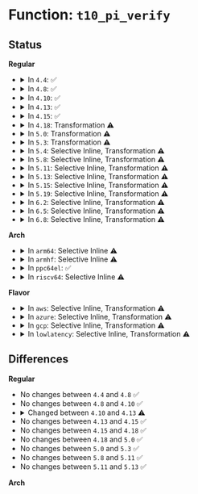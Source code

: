 # Function: <code>t10_pi_verify</code>

## Status
<b>Regular</b>
<ul>
<li>
<details>
<summary>In <code>4.4</code>: ✅</summary>

```c
int t10_pi_verify(struct blk_integrity_iter *iter, csum_fn *fn, unsigned int type);
```

**Collision:** Unique Static

**Inline:** No

**Transformation:** False

**Instances:**

```
In block/t10-pi.c (ffffffff813e8830)
Location: block/t10-pi.c:73
Inline: False
Direct callers:
  - block/t10-pi.c:t10_pi_type1_verify_crc
  - block/t10-pi.c:t10_pi_type1_verify_ip
  - block/t10-pi.c:t10_pi_type3_verify_crc
  - block/t10-pi.c:t10_pi_type3_verify_ip
```
**Symbols:**

```
ffffffff813e8830-ffffffff813e8921: t10_pi_verify (STB_LOCAL)
```
</details>
</li>
<li>
<details>
<summary>In <code>4.8</code>: ✅</summary>

```c
int t10_pi_verify(struct blk_integrity_iter *iter, csum_fn *fn, unsigned int type);
```

**Collision:** Unique Static

**Inline:** No

**Transformation:** False

**Instances:**

```
In block/t10-pi.c (ffffffff8142ebb0)
Location: block/t10-pi.c:73
Inline: False
Direct callers:
  - block/t10-pi.c:t10_pi_type3_verify_ip
  - block/t10-pi.c:t10_pi_type3_verify_crc
  - block/t10-pi.c:t10_pi_type1_verify_ip
  - block/t10-pi.c:t10_pi_type1_verify_crc
```
**Symbols:**

```
ffffffff8142ebb0-ffffffff8142eca1: t10_pi_verify (STB_LOCAL)
```
</details>
</li>
<li>
<details>
<summary>In <code>4.10</code>: ✅</summary>

```c
int t10_pi_verify(struct blk_integrity_iter *iter, csum_fn *fn, unsigned int type);
```

**Collision:** Unique Static

**Inline:** No

**Transformation:** False

**Instances:**

```
In block/t10-pi.c (ffffffff81448930)
Location: block/t10-pi.c:73
Inline: False
Direct callers:
  - block/t10-pi.c:t10_pi_type3_verify_ip
  - block/t10-pi.c:t10_pi_type3_verify_crc
  - block/t10-pi.c:t10_pi_type1_verify_ip
  - block/t10-pi.c:t10_pi_type1_verify_crc
```
**Symbols:**

```
ffffffff81448930-ffffffff81448a21: t10_pi_verify (STB_LOCAL)
```
</details>
</li>
<li>
<details>
<summary>In <code>4.13</code>: ✅</summary>

```c
blk_status_t t10_pi_verify(struct blk_integrity_iter *iter, csum_fn *fn, unsigned int type);
```

**Collision:** Unique Static

**Inline:** No

**Transformation:** False

**Instances:**

```
In block/t10-pi.c (ffffffff81456dd0)
Location: block/t10-pi.c:70
Inline: False
Direct callers:
  - block/t10-pi.c:t10_pi_type3_verify_ip
  - block/t10-pi.c:t10_pi_type3_verify_crc
  - block/t10-pi.c:t10_pi_type1_verify_ip
  - block/t10-pi.c:t10_pi_type1_verify_crc
```
**Symbols:**

```
ffffffff81456dd0-ffffffff81456ebc: t10_pi_verify (STB_LOCAL)
```
</details>
</li>
<li>
<details>
<summary>In <code>4.15</code>: ✅</summary>

```c
blk_status_t t10_pi_verify(struct blk_integrity_iter *iter, csum_fn *fn, unsigned int type);
```

**Collision:** Unique Static

**Inline:** No

**Transformation:** False

**Instances:**

```
In block/t10-pi.c (ffffffff81482a20)
Location: block/t10-pi.c:70
Inline: False
Direct callers:
  - block/t10-pi.c:t10_pi_type3_verify_ip
  - block/t10-pi.c:t10_pi_type3_verify_crc
  - block/t10-pi.c:t10_pi_type1_verify_ip
  - block/t10-pi.c:t10_pi_type1_verify_crc
```
**Symbols:**

```
ffffffff81482a20-ffffffff81482b0e: t10_pi_verify (STB_LOCAL)
```
</details>
</li>
<li>
<details>
<summary>In <code>4.18</code>: Transformation ⚠️</summary>

```c
blk_status_t t10_pi_verify(struct blk_integrity_iter *iter, csum_fn *fn, unsigned int type);
```

**Collision:** Unique Static

**Inline:** No

**Transformation:** True

**Instances:**

```
In block/t10-pi.c (0)
Location: block/t10-pi.c:70
Inline: False
Direct callers:
  - block/t10-pi.c:t10_pi_type3_verify_ip
  - block/t10-pi.c:t10_pi_type3_verify_crc
  - block/t10-pi.c:t10_pi_type1_verify_ip
  - block/t10-pi.c:t10_pi_type1_verify_crc
```
**Symbols:**

```
ffffffff814b7680-ffffffff814b7733: t10_pi_verify (STB_LOCAL)
ffffffff814b77d0-ffffffff814b7817: t10_pi_verify.cold.0 (STB_LOCAL)
```
</details>
</li>
<li>
<details>
<summary>In <code>5.0</code>: Transformation ⚠️</summary>

```c
blk_status_t t10_pi_verify(struct blk_integrity_iter *iter, csum_fn *fn, unsigned int type);
```

**Collision:** Unique Static

**Inline:** No

**Transformation:** True

**Instances:**

```
In block/t10-pi.c (0)
Location: block/t10-pi.c:70
Inline: False
Direct callers:
  - block/t10-pi.c:t10_pi_type3_verify_ip
  - block/t10-pi.c:t10_pi_type3_verify_crc
  - block/t10-pi.c:t10_pi_type1_verify_ip
  - block/t10-pi.c:t10_pi_type1_verify_crc
```
**Symbols:**

```
ffffffff814cae60-ffffffff814caf13: t10_pi_verify (STB_LOCAL)
ffffffff814cb369-ffffffff814cb3b0: t10_pi_verify.cold.5 (STB_LOCAL)
```
</details>
</li>
<li>
<details>
<summary>In <code>5.3</code>: Transformation ⚠️</summary>

```c
blk_status_t t10_pi_verify(struct blk_integrity_iter *iter, csum_fn *fn, unsigned int type);
```

**Collision:** Unique Static

**Inline:** No

**Transformation:** True

**Instances:**

```
In block/t10-pi.c (0)
Location: block/t10-pi.c:53
Inline: False
Direct callers:
  - block/t10-pi.c:t10_pi_type3_verify_ip
  - block/t10-pi.c:t10_pi_type3_verify_crc
  - block/t10-pi.c:t10_pi_type1_verify_ip
  - block/t10-pi.c:t10_pi_type1_verify_crc
```
**Symbols:**

```
ffffffff814f9770-ffffffff814f9832: t10_pi_verify (STB_LOCAL)
ffffffff814f9cd9-ffffffff814f9d23: t10_pi_verify.cold (STB_LOCAL)
```
</details>
</li>
<li>
<details>
<summary>In <code>5.4</code>: Selective Inline, Transformation ⚠️</summary>

**Collision:** Unique Static

**Inline:** Selective

**Transformation:** True

**Instances:**

```
In block/t10-pi.c (ffffffff81517995)
Location: block/t10-pi.c:53
Inline: True
Inline callers:
  - block/t10-pi.c:t10_pi_type3_verify_ip
  - block/t10-pi.c:t10_pi_type3_verify_crc
  - block/t10-pi.c:t10_pi_type1_verify_ip
  - block/t10-pi.c:t10_pi_type1_verify_crc
Direct callers:
  - block/t10-pi.c:t10_pi_type3_verify_ip
  - block/t10-pi.c:t10_pi_type3_verify_crc
  - block/t10-pi.c:t10_pi_type1_verify_ip
  - block/t10-pi.c:t10_pi_type1_verify_crc
```
**Symbols:**

```
ffffffff81517860-ffffffff81517928: t10_pi_verify.part.0 (STB_LOCAL)
ffffffff81517bae-ffffffff81517bf5: t10_pi_verify.part.0.cold (STB_LOCAL)
```
</details>
</li>
<li>
<details>
<summary>In <code>5.8</code>: Selective Inline, Transformation ⚠️</summary>

```c
blk_status_t t10_pi_verify(struct blk_integrity_iter *iter, csum_fn *fn, enum t10_dif_type type);
```

**Collision:** Unique Static

**Inline:** Selective

**Transformation:** True

**Instances:**

```
In block/t10-pi.c (ffffffff81577ce5)
Location: block/t10-pi.c:54
Inline: True
Direct callers:
  - block/t10-pi.c:t10_pi_type3_verify_ip
  - block/t10-pi.c:t10_pi_type3_verify_crc
  - block/t10-pi.c:t10_pi_type1_verify_ip
  - block/t10-pi.c:t10_pi_type1_verify_crc
```
**Symbols:**

```
ffffffff81577ce0-ffffffff81577d96: t10_pi_verify (STB_LOCAL)
ffffffff81578416-ffffffff8157845d: t10_pi_verify.cold (STB_LOCAL)
```
</details>
</li>
<li>
<details>
<summary>In <code>5.11</code>: Selective Inline, Transformation ⚠️</summary>

```c
blk_status_t t10_pi_verify(struct blk_integrity_iter *iter, csum_fn *fn, enum t10_dif_type type);
```

**Collision:** Unique Static

**Inline:** Selective

**Transformation:** True

**Instances:**

```
In block/t10-pi.c (ffffffff815947d5)
Location: block/t10-pi.c:54
Inline: True
Direct callers:
  - block/t10-pi.c:t10_pi_type3_verify_ip
  - block/t10-pi.c:t10_pi_type3_verify_crc
  - block/t10-pi.c:t10_pi_type1_verify_ip
  - block/t10-pi.c:t10_pi_type1_verify_crc
```
**Symbols:**

```
ffffffff815947d0-ffffffff8159487f: t10_pi_verify (STB_LOCAL)
ffffffff81bf3d84-ffffffff81bf3dcb: t10_pi_verify.cold (STB_LOCAL)
```
</details>
</li>
<li>
<details>
<summary>In <code>5.13</code>: Selective Inline, Transformation ⚠️</summary>

```c
blk_status_t t10_pi_verify(struct blk_integrity_iter *iter, csum_fn *fn, enum t10_dif_type type);
```

**Collision:** Unique Static

**Inline:** Selective

**Transformation:** True

**Instances:**

```
In block/t10-pi.c (ffffffff8159b5b5)
Location: block/t10-pi.c:54
Inline: True
Direct callers:
  - block/t10-pi.c:t10_pi_type3_verify_ip
  - block/t10-pi.c:t10_pi_type3_verify_crc
  - block/t10-pi.c:t10_pi_type1_verify_ip
  - block/t10-pi.c:t10_pi_type1_verify_crc
```
**Symbols:**

```
ffffffff8159b5b0-ffffffff8159b65f: t10_pi_verify (STB_LOCAL)
ffffffff81be5be6-ffffffff81be5c2d: t10_pi_verify.cold (STB_LOCAL)
```
</details>
</li>
<li>
<details>
<summary>In <code>5.15</code>: Selective Inline, Transformation ⚠️</summary>

**Collision:** Unique Static

**Inline:** Selective

**Transformation:** True

**Instances:**

```
In block/t10-pi.c (ffffffff81603f25)
Location: block/t10-pi.c:54
Inline: True
Inline callers:
  - block/t10-pi.c:t10_pi_type3_verify_ip
  - block/t10-pi.c:t10_pi_type3_verify_ip
  - block/t10-pi.c:t10_pi_type3_verify_crc
  - block/t10-pi.c:t10_pi_type3_verify_crc
  - block/t10-pi.c:t10_pi_type1_verify_ip
  - block/t10-pi.c:t10_pi_type1_verify_crc
Direct callers:
  - block/t10-pi.c:t10_pi_type1_verify_ip
  - block/t10-pi.c:t10_pi_type1_verify_crc
```
**Symbols:**

```
ffffffff816039f0-ffffffff81603a9f: t10_pi_verify.part.0 (STB_LOCAL)
ffffffff81cda262-ffffffff81cda2a9: t10_pi_verify.part.0.cold (STB_LOCAL)
```
</details>
</li>
<li>
<details>
<summary>In <code>5.19</code>: Selective Inline, Transformation ⚠️</summary>

**Collision:** Unique Static

**Inline:** Selective

**Transformation:** True

**Instances:**

```
In block/t10-pi.c (ffffffff816b7585)
Location: block/t10-pi.c:56
Inline: True
Inline callers:
  - block/t10-pi.c:t10_pi_type3_verify_ip
  - block/t10-pi.c:t10_pi_type3_verify_ip
  - block/t10-pi.c:t10_pi_type3_verify_crc
  - block/t10-pi.c:t10_pi_type3_verify_crc
  - block/t10-pi.c:t10_pi_type1_verify_ip
  - block/t10-pi.c:t10_pi_type1_verify_crc
Direct callers:
  - block/t10-pi.c:t10_pi_type1_verify_ip
  - block/t10-pi.c:t10_pi_type1_verify_crc
```
**Symbols:**

```
ffffffff816b68b0-ffffffff816b698c: t10_pi_verify.part.0 (STB_LOCAL)
ffffffff81e8dd36-ffffffff81e8dd75: t10_pi_verify.part.0.cold (STB_LOCAL)
```
</details>
</li>
<li>
<details>
<summary>In <code>6.2</code>: Selective Inline, Transformation ⚠️</summary>

**Collision:** Unique Static

**Inline:** Selective

**Transformation:** True

**Instances:**

```
In block/t10-pi.c (ffffffff81777605)
Location: block/t10-pi.c:56
Inline: True
Inline callers:
  - block/t10-pi.c:t10_pi_type3_verify_ip
  - block/t10-pi.c:t10_pi_type3_verify_ip
  - block/t10-pi.c:t10_pi_type3_verify_crc
  - block/t10-pi.c:t10_pi_type3_verify_crc
  - block/t10-pi.c:t10_pi_type1_verify_ip
  - block/t10-pi.c:t10_pi_type1_verify_crc
Direct callers:
  - block/t10-pi.c:t10_pi_type1_verify_ip
  - block/t10-pi.c:t10_pi_type1_verify_crc
```
**Symbols:**

```
ffffffff81776800-ffffffff8177691f: t10_pi_verify.part.0 (STB_LOCAL)
```
</details>
</li>
<li>
<details>
<summary>In <code>6.5</code>: Selective Inline, Transformation ⚠️</summary>

**Collision:** Unique Static

**Inline:** Selective

**Transformation:** True

**Instances:**

```
In block/t10-pi.c (ffffffff817b7285)
Location: block/t10-pi.c:56
Inline: True
Inline callers:
  - block/t10-pi.c:t10_pi_type3_verify_ip
  - block/t10-pi.c:t10_pi_type3_verify_ip
  - block/t10-pi.c:t10_pi_type3_verify_crc
  - block/t10-pi.c:t10_pi_type3_verify_crc
  - block/t10-pi.c:t10_pi_type1_verify_ip
  - block/t10-pi.c:t10_pi_type1_verify_crc
Direct callers:
  - block/t10-pi.c:t10_pi_type1_verify_ip
  - block/t10-pi.c:t10_pi_type1_verify_crc
```
**Symbols:**

```
ffffffff817b63d0-ffffffff817b64ef: t10_pi_verify.part.0 (STB_LOCAL)
```
</details>
</li>
<li>
<details>
<summary>In <code>6.8</code>: Selective Inline, Transformation ⚠️</summary>

**Collision:** Unique Static

**Inline:** Selective

**Transformation:** True

**Instances:**

```
In block/t10-pi.c (ffffffff817fbc95)
Location: block/t10-pi.c:56
Inline: True
Inline callers:
  - block/t10-pi.c:t10_pi_type3_verify_ip
  - block/t10-pi.c:t10_pi_type3_verify_ip
  - block/t10-pi.c:t10_pi_type3_verify_crc
  - block/t10-pi.c:t10_pi_type3_verify_crc
  - block/t10-pi.c:t10_pi_type1_verify_ip
  - block/t10-pi.c:t10_pi_type1_verify_crc
Direct callers:
  - block/t10-pi.c:t10_pi_type1_verify_ip
  - block/t10-pi.c:t10_pi_type1_verify_crc
```
**Symbols:**

```
ffffffff817fade0-ffffffff817faeff: t10_pi_verify.part.0 (STB_LOCAL)
```
</details>
</li>
</ul>
<b>Arch</b>
<ul>
<li>
<details>
<summary>In <code>arm64</code>: Selective Inline ⚠️</summary>

```c
blk_status_t t10_pi_verify(struct blk_integrity_iter *iter, csum_fn *fn, enum t10_dif_type type);
```

**Collision:** Unique Static

**Inline:** Selective

**Transformation:** False

**Instances:**

```
In block/t10-pi.c (ffff80001061ed50)
Location: block/t10-pi.c:53
Inline: True
Direct callers:
  - block/t10-pi.c:t10_pi_type3_verify_ip
  - block/t10-pi.c:t10_pi_type3_verify_crc
  - block/t10-pi.c:t10_pi_type1_verify_ip
  - block/t10-pi.c:t10_pi_type1_verify_crc
```
**Symbols:**

```
ffff80001061ed50-ffff80001061ee88: t10_pi_verify (STB_LOCAL)
```
</details>
</li>
<li>
<details>
<summary>In <code>armhf</code>: Selective Inline ⚠️</summary>

```c
blk_status_t t10_pi_verify(struct blk_integrity_iter *iter, csum_fn *fn, enum t10_dif_type type);
```

**Collision:** Unique Static

**Inline:** Selective

**Transformation:** False

**Instances:**

```
In block/t10-pi.c (c07c677c)
Location: block/t10-pi.c:53
Inline: True
Direct callers:
  - block/t10-pi.c:t10_pi_type3_verify_ip
  - block/t10-pi.c:t10_pi_type3_verify_crc
  - block/t10-pi.c:t10_pi_type1_verify_ip
  - block/t10-pi.c:t10_pi_type1_verify_crc
```
**Symbols:**

```
c07c677c-c07c68c0: t10_pi_verify (STB_LOCAL)
```
</details>
</li>
<li>
<details>
<summary>In <code>ppc64el</code>: ✅</summary>

```c
blk_status_t t10_pi_verify(struct blk_integrity_iter *iter, csum_fn *fn, enum t10_dif_type type);
```

**Collision:** Unique Static

**Inline:** No

**Transformation:** False

**Instances:**

```
In block/t10-pi.c (c0000000007bddd0)
Location: block/t10-pi.c:53
Inline: False
Direct callers:
  - block/t10-pi.c:t10_pi_type3_verify_ip
  - block/t10-pi.c:t10_pi_type3_verify_crc
  - block/t10-pi.c:t10_pi_type1_verify_ip
  - block/t10-pi.c:t10_pi_type1_verify_crc
```
**Symbols:**

```
c0000000007bddd0-c0000000007bdfd8: t10_pi_verify (STB_LOCAL)
```
</details>
</li>
<li>
<details>
<summary>In <code>riscv64</code>: Selective Inline ⚠️</summary>

```c
blk_status_t t10_pi_verify(struct blk_integrity_iter *iter, csum_fn *fn, enum t10_dif_type type);
```

**Collision:** Unique Static

**Inline:** Selective

**Transformation:** False

**Instances:**

```
In block/t10-pi.c (ffffffe00045166a)
Location: block/t10-pi.c:53
Inline: True
Direct callers:
  - block/t10-pi.c:t10_pi_type3_verify_ip
  - block/t10-pi.c:t10_pi_type3_verify_crc
  - block/t10-pi.c:t10_pi_type1_verify_ip
  - block/t10-pi.c:t10_pi_type1_verify_crc
```
**Symbols:**

```
ffffffe00045166a-ffffffe0004517a8: t10_pi_verify (STB_LOCAL)
```
</details>
</li>
</ul>
<b>Flavor</b>
<ul>
<li>
<details>
<summary>In <code>aws</code>: Selective Inline, Transformation ⚠️</summary>

**Collision:** Unique Static

**Inline:** Selective

**Transformation:** True

**Instances:**

```
In block/t10-pi.c (ffffffff8150ff75)
Location: block/t10-pi.c:53
Inline: True
Inline callers:
  - block/t10-pi.c:t10_pi_type3_verify_ip
  - block/t10-pi.c:t10_pi_type3_verify_crc
  - block/t10-pi.c:t10_pi_type1_verify_ip
  - block/t10-pi.c:t10_pi_type1_verify_crc
Direct callers:
  - block/t10-pi.c:t10_pi_type3_verify_ip
  - block/t10-pi.c:t10_pi_type3_verify_crc
  - block/t10-pi.c:t10_pi_type1_verify_ip
  - block/t10-pi.c:t10_pi_type1_verify_crc
```
**Symbols:**

```
ffffffff8150fe40-ffffffff8150ff08: t10_pi_verify.part.0 (STB_LOCAL)
ffffffff8151018e-ffffffff815101d5: t10_pi_verify.part.0.cold (STB_LOCAL)
```
</details>
</li>
<li>
<details>
<summary>In <code>azure</code>: Selective Inline, Transformation ⚠️</summary>

**Collision:** Unique Static

**Inline:** Selective

**Transformation:** True

**Instances:**

```
In block/t10-pi.c (ffffffff81500295)
Location: block/t10-pi.c:53
Inline: True
Inline callers:
  - block/t10-pi.c:t10_pi_type3_verify_ip
  - block/t10-pi.c:t10_pi_type3_verify_crc
  - block/t10-pi.c:t10_pi_type1_verify_ip
  - block/t10-pi.c:t10_pi_type1_verify_crc
Direct callers:
  - block/t10-pi.c:t10_pi_type3_verify_ip
  - block/t10-pi.c:t10_pi_type3_verify_crc
  - block/t10-pi.c:t10_pi_type1_verify_ip
  - block/t10-pi.c:t10_pi_type1_verify_crc
```
**Symbols:**

```
ffffffff81500160-ffffffff81500228: t10_pi_verify.part.0 (STB_LOCAL)
ffffffff815004ae-ffffffff815004f5: t10_pi_verify.part.0.cold (STB_LOCAL)
```
</details>
</li>
<li>
<details>
<summary>In <code>gcp</code>: Selective Inline, Transformation ⚠️</summary>

**Collision:** Unique Static

**Inline:** Selective

**Transformation:** True

**Instances:**

```
In block/t10-pi.c (ffffffff8150c005)
Location: block/t10-pi.c:53
Inline: True
Inline callers:
  - block/t10-pi.c:t10_pi_type3_verify_ip
  - block/t10-pi.c:t10_pi_type3_verify_crc
  - block/t10-pi.c:t10_pi_type1_verify_ip
  - block/t10-pi.c:t10_pi_type1_verify_crc
Direct callers:
  - block/t10-pi.c:t10_pi_type3_verify_ip
  - block/t10-pi.c:t10_pi_type3_verify_crc
  - block/t10-pi.c:t10_pi_type1_verify_ip
  - block/t10-pi.c:t10_pi_type1_verify_crc
```
**Symbols:**

```
ffffffff8150bed0-ffffffff8150bf98: t10_pi_verify.part.0 (STB_LOCAL)
ffffffff8150c21e-ffffffff8150c265: t10_pi_verify.part.0.cold (STB_LOCAL)
```
</details>
</li>
<li>
<details>
<summary>In <code>lowlatency</code>: Selective Inline, Transformation ⚠️</summary>

**Collision:** Unique Static

**Inline:** Selective

**Transformation:** True

**Instances:**

```
In block/t10-pi.c (ffffffff815256c5)
Location: block/t10-pi.c:53
Inline: True
Inline callers:
  - block/t10-pi.c:t10_pi_type3_verify_ip
  - block/t10-pi.c:t10_pi_type3_verify_crc
  - block/t10-pi.c:t10_pi_type1_verify_ip
  - block/t10-pi.c:t10_pi_type1_verify_crc
Direct callers:
  - block/t10-pi.c:t10_pi_type3_verify_ip
  - block/t10-pi.c:t10_pi_type3_verify_crc
  - block/t10-pi.c:t10_pi_type1_verify_ip
  - block/t10-pi.c:t10_pi_type1_verify_crc
```
**Symbols:**

```
ffffffff81525590-ffffffff81525658: t10_pi_verify.part.0 (STB_LOCAL)
ffffffff815258fc-ffffffff81525943: t10_pi_verify.part.0.cold (STB_LOCAL)
```
</details>
</li>
</ul>

## Differences
<b>Regular</b>
<ul>
<li>
No changes between <code>4.4</code> and <code>4.8</code> ✅
</li>
<li>
No changes between <code>4.8</code> and <code>4.10</code> ✅
</li>
<li>
<details>
<summary>Changed between <code>4.10</code> and <code>4.13</code> ⚠️</summary>
<ul>
<li>
<b>Return type changed. </b>
<code>int</code> ➡️ <code>blk_status_t</code>
</li>
</ul>
</details>
</li>
<li>
No changes between <code>4.13</code> and <code>4.15</code> ✅
</li>
<li>
No changes between <code>4.15</code> and <code>4.18</code> ✅
</li>
<li>
No changes between <code>4.18</code> and <code>5.0</code> ✅
</li>
<li>
No changes between <code>5.0</code> and <code>5.3</code> ✅
</li>
<li>
No changes between <code>5.8</code> and <code>5.11</code> ✅
</li>
<li>
No changes between <code>5.11</code> and <code>5.13</code> ✅
</li>
</ul>
<b>Arch</b>
<ul>
</ul>
